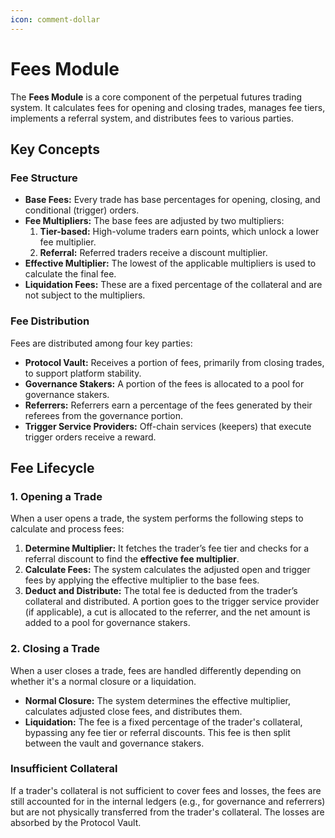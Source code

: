 ```yaml
---
icon: comment-dollar
---
```


# Fees Module

The **Fees Module** is a core component of the perpetual futures trading system. It calculates fees for opening and closing trades, manages fee tiers, implements a referral system, and distributes fees to various parties.

## Key Concepts

### Fee Structure

* **Base Fees:** Every trade has base percentages for opening, closing, and conditional (trigger) orders.
* **Fee Multipliers:** The base fees are adjusted by two multipliers:
    1.  **Tier-based:** High-volume traders earn points, which unlock a lower fee multiplier.
    2.  **Referral:** Referred traders receive a discount multiplier.
* **Effective Multiplier:** The lowest of the applicable multipliers is used to calculate the final fee.
* **Liquidation Fees:** These are a fixed percentage of the collateral and are not subject to the multipliers.

### Fee Distribution

Fees are distributed among four key parties:

* **Protocol Vault:** Receives a portion of fees, primarily from closing trades, to support platform stability.
* **Governance Stakers:** A portion of the fees is allocated to a pool for governance stakers.
* **Referrers:** Referrers earn a percentage of the fees generated by their referees from the governance portion.
* **Trigger Service Providers:** Off-chain services (keepers) that execute trigger orders receive a reward.


## Fee Lifecycle

### 1. Opening a Trade

When a user opens a trade, the system performs the following steps to calculate and process fees:
1.  **Determine Multiplier:** It fetches the trader’s fee tier and checks for a referral discount to find the **effective fee multiplier**.
2.  **Calculate Fees:** The system calculates the adjusted open and trigger fees by applying the effective multiplier to the base fees.
3.  **Deduct and Distribute:** The total fee is deducted from the trader’s collateral and distributed. A portion goes to the trigger service provider (if applicable), a cut is allocated to the referrer, and the net amount is added to a pool for governance stakers.

### 2. Closing a Trade

When a user closes a trade, fees are handled differently depending on whether it's a normal closure or a liquidation.
* **Normal Closure:** The system determines the effective multiplier, calculates adjusted close fees, and distributes them.
* **Liquidation:** The fee is a fixed percentage of the trader's collateral, bypassing any fee tier or referral discounts. This fee is then split between the vault and governance stakers.

### Insufficient Collateral

If a trader's collateral is not sufficient to cover fees and losses, the fees are still accounted for in the internal ledgers (e.g., for governance and referrers) but are not physically transferred from the trader's collateral. The losses are absorbed by the Protocol Vault.
